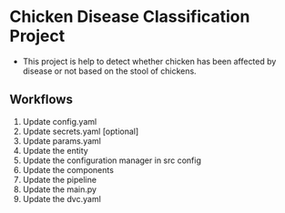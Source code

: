 # Chicken Disease Classification Project
- This project is help to detect whether chicken has been affected by disease or not based on the stool of chickens.

## Workflows
1. Update config.yaml
2. Update secrets.yaml [optional]
3. Update params.yaml
4. Update the entity
5. Update the configuration manager in src config
6. Update the components
7. Update the pipeline
8. Update the main.py
9. Update the dvc.yaml
